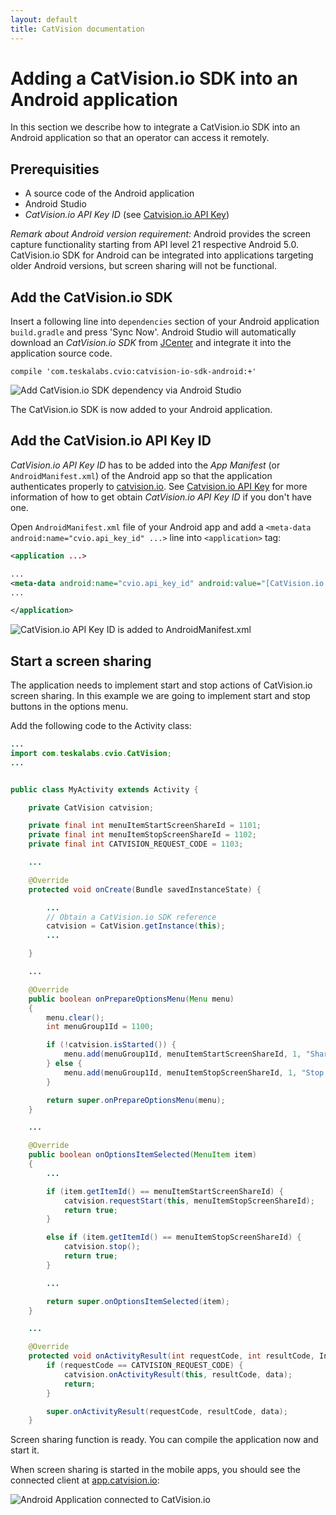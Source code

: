 ```yaml
---
layout: default
title: CatVision documentation
---
```


# Adding a CatVision.io SDK into an Android application

In this section we describe how to integrate a CatVision.io SDK into an Android application so that an operator can access it remotely.

## Prerequisities

* A source code of the Android application
* Android Studio
* _CatVision.io API Key ID_ \(see [Catvision.io API Key]({{site.baseurl}}/catvision/get-started/api-key.html)\)

_Remark about Android version requirement:_ Android provides the screen capture functionality starting from API level 21 respective Android 5.0. CatVision.io SDK for Android can be integrated into applications targeting older Android versions, but screen sharing will not be functional.

## Add the CatVision.io SDK

Insert a following line into `dependencies` section of your Android application `build.gradle` and press 'Sync Now'. Android Studio will automatically download an _CatVision.io SDK_ from [JCenter](https://bintray.com/teskalabs/CatVision.io/catvision-io-sdk-android) and integrate it into the application source code.

```
compile 'com.teskalabs.cvio:catvision-io-sdk-android:+'
```

![Add CatVision.io SDK dependency via Android Studio]({{site.baseurl}}/catvision/assets/cvio_android_studio_dependencies.png)

The CatVision.io SDK is now added to your Android application.

## Add the CatVision.io API Key ID

_CatVision.io API Key ID_ has to be added into the _App Manifest_ \(or `AndroidManifest.xml`\) of the Android app so that the application authenticates properly to [catvision.io](https://app.catvision.io). See [Catvision.io API Key]({{site.baseurl}}/catvision/get-started/api-key.html) for more information of how to get obtain _CatVision.io API Key ID_ if you don't have one.

Open `AndroidManifest.xml` file of your Android app and add a `<meta-data android:name="cvio.api_key_id" ...>` line into `<application>` tag:

```xml
<application ...>

...
<meta-data android:name="cvio.api_key_id" android:value="[CatVision.io API Key ID]" />
...

</application>
```

![CatVision.io API Key ID is added to AndroidManifest.xml]({{site.baseurl}}/catvision/assets/cvio_android_studio_manifest.png)


## Start a screen sharing

The application needs to implement start and stop actions of CatVision.io screen sharing. In this example we are going to implement start and stop buttons in the options menu.

Add the following code to the Activity class:

```java
...
import com.teskalabs.cvio.CatVision;
...


public class MyActivity extends Activity {

    private CatVision catvision;

    private final int menuItemStartScreenShareId = 1101;
    private final int menuItemStopScreenShareId = 1102;
    private final int CATVISION_REQUEST_CODE = 1103;

    ...

    @Override
    protected void onCreate(Bundle savedInstanceState) {

        ...
        // Obtain a CatVision.io SDK reference
        catvision = CatVision.getInstance(this);
        ...

    }

    ...

    @Override
    public boolean onPrepareOptionsMenu(Menu menu)
    {
        menu.clear();
        int menuGroup1Id = 1100;

        if (!catvision.isStarted()) {
            menu.add(menuGroup1Id, menuItemStartScreenShareId, 1, "Share screen");
        } else {
            menu.add(menuGroup1Id, menuItemStopScreenShareId, 1, "Stop sharing");
        }

        return super.onPrepareOptionsMenu(menu);
    }

    ...

    @Override
    public boolean onOptionsItemSelected(MenuItem item)
    {
        ...

        if (item.getItemId() == menuItemStartScreenShareId) {
            catvision.requestStart(this, menuItemStopScreenShareId);
            return true;
        }

        else if (item.getItemId() == menuItemStopScreenShareId) {
            catvision.stop();
            return true;
        }

        ...

        return super.onOptionsItemSelected(item);
    }

    ...

    @Override
    protected void onActivityResult(int requestCode, int resultCode, Intent data) {
        if (requestCode == CATVISION_REQUEST_CODE) {
            catvision.onActivityResult(this, resultCode, data);
            return;
        }

        super.onActivityResult(requestCode, resultCode, data);
    }
```

Screen sharing function is ready. You can compile the application now and start it.

When screen sharing is started in the mobile apps, you should see the connected client at [app.catvision.io](https://app.catvision.io):

![Android Application connected to CatVision.io]({{site.baseurl}}/catvision/assets/cvio_android_emulator_share.png)

